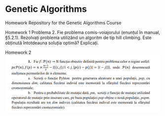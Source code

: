 # Genetic Algorithms
Homework Repository for the Genetic Algorithms Course

Homework 1 
Problema 2. Fie problema comis-voiajorului (enunțul în manual, §5.2.1). 
Rezolvați problema utilizând un algoritm de tip hill climbing. 
Este obținută întotdeauna soluția optimă? Explicați.

Homework 2
![img.png](img.png)